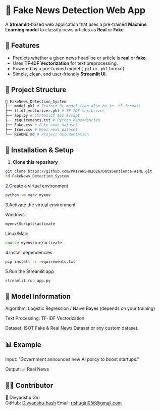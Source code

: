 # 📰 Fake News Detection Web App

A **Streamlit**-based web application that uses a pre-trained **Machine Learning model** to classify news articles as **Real** or **Fake**.

## 📌 Features
- Predicts whether a given news headline or article is **real** or **fake**.
- Uses **TF-IDF Vectorization** for text preprocessing.
- Powered by a pre-trained model (`.pkl` or `.pkl` format).
- Simple, clean, and user-friendly **Streamlit UI**.

## 📂 Project Structure
```bash
📁 FakeNews_Detection_System
├── model.pkl # Trained ML model (can also be in .h5 format)
├── tfidf_vectorizer.pkl # TF-IDF vectorizer
├── app.py # Streamlit app script
├── requirements.txt # Python dependencies
├── Fake.csv # Fake news dataset
├── True.csv # Real news dataset
└── README.md # Project documentation
```


## 🚀 Installation & Setup

1. **Clone this repository**
```bash
git clone https://github.com/PRIYANSHU2026/DataSentience-AIML.git
cd FakeNews_Detection_System
```

2.Create a virtual environment
```bash
python -m venv myenv
```

3.Activate the virtual environment

Windows:
```bash
myenv\Scripts\activate
```

Linux/Mac:
```bash
source myenv/bin/activate
```

4.Install dependencies
```bash
pip install -r requirements.txt
```

5.Run the Streamlit app
```bash
streamlit run app.py
```

## 🧠 Model Information

Algorithm: Logistic Regression / Naive Bayes (depends on your training)

Text Processing: TF-IDF Vectorization

Dataset: ISOT Fake & Real News Dataset or any custom dataset.

## 📊 Example

Input:
    "Government announces new AI policy to boost startups."

Output:
    ✅ Real News

## 🙋‍♂️ Contributor
👤 Divyanshu Giri  
        GitHub: [Divyanshu-hash](https://github.com/Divyanshu-hash)
        Email: [rishugiri056@gmail.com](rishugiri056@gmail.com)
